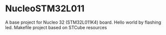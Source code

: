 # NucleoSTM32L011
A base project for Nucleo 32 (STM32L011K4) board. Hello world by flashing led. Makefile project based on STCube resources
